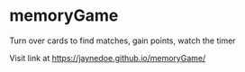 # memoryGame
Turn over cards to find matches, gain points, watch the timer


Visit link at https://jaynedoe.github.io/memoryGame/
